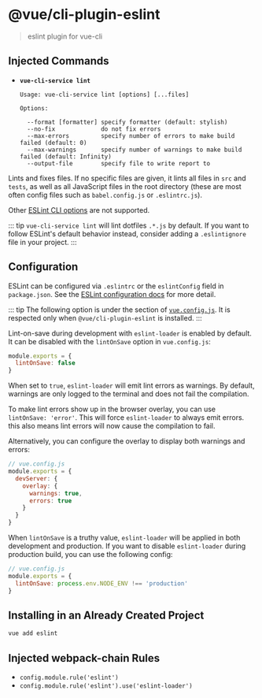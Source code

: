 # @vue/cli-plugin-eslint

> eslint plugin for vue-cli

## Injected Commands

- **`vue-cli-service lint`**

  ```
  Usage: vue-cli-service lint [options] [...files]

  Options:

    --format [formatter] specify formatter (default: stylish)
    --no-fix             do not fix errors
    --max-errors         specify number of errors to make build failed (default: 0)
    --max-warnings       specify number of warnings to make build failed (default: Infinity)
    --output-file        specify file to write report to
  ```

Lints and fixes files. If no specific files are given, it lints all files in `src` and `tests`, as well as all
JavaScript files in the root directory (these are most often config files such as `babel.config.js` or `.eslintrc.js`).

Other [ESLint CLI options](https://eslint.org/docs/user-guide/command-line-interface#options) are not supported.

::: tip
`vue-cli-service lint` will lint dotfiles `.*.js` by default. If you want to follow ESLint's default behavior instead,
consider adding a `.eslintignore` file in your project.
:::

## Configuration

ESLint can be configured via `.eslintrc` or the `eslintConfig` field in `package.json`. See
the [ESLint configuration docs](https://eslint.org/docs/user-guide/configuring) for more detail.

::: tip The following option is under the section of [`vue.config.js`](https://cli.vuejs.org/config/#vue-config-js). It
is respected only when `@vue/cli-plugin-eslint` is installed.
:::

Lint-on-save during development with `eslint-loader` is enabled by default. It can be disabled with the `lintOnSave`
option in `vue.config.js`:

``` js
module.exports = {
  lintOnSave: false
}
```

When set to `true`, `eslint-loader` will emit lint errors as warnings. By default, warnings are only logged to the
terminal and does not fail the compilation.

To make lint errors show up in the browser overlay, you can use `lintOnSave: 'error'`. This will force `eslint-loader`
to always emit errors. this also means lint errors will now cause the compilation to fail.

Alternatively, you can configure the overlay to display both warnings and errors:

``` js
// vue.config.js
module.exports = {
  devServer: {
    overlay: {
      warnings: true,
      errors: true
    }
  }
}
```

When `lintOnSave` is a truthy value, `eslint-loader` will be applied in both development and production. If you want to
disable `eslint-loader` during production build, you can use the following config:

``` js
// vue.config.js
module.exports = {
  lintOnSave: process.env.NODE_ENV !== 'production'
}
```

## Installing in an Already Created Project

```bash
vue add eslint
```

## Injected webpack-chain Rules

- `config.module.rule('eslint')`
- `config.module.rule('eslint').use('eslint-loader')`
